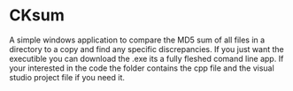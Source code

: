# CKsum
A simple windows application to compare the MD5 sum of all files in a directory to a copy and find any specific discrepancies.
If you just want the executible you can download the .exe its a fully fleshed comand line app.
If your interested in the code the folder contains the cpp file and the visual studio project file if you need it.
